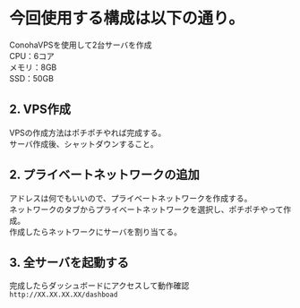 # 今回使用する構成は以下の通り。
ConohaVPSを使用して2台サーバを作成  
CPU：6コア  
メモリ：8GB  
SSD：50GB  

## 2. VPS作成  
VPSの作成方法はポチポチやれば完成する。  
サーバ作成後、シャットダウンすること。  

## 2. プライベートネットワークの追加  
アドレスは何でもいいので、プライベートネットワークを作成する。  
ネットワークのタブからプライベートネットワークを選択し、ポチポチやって作成。  
作成したらネットワークにサーバを割り当てる。  

## 3. 全サーバを起動する  


完成したらダッシュボードにアクセスして動作確認  
`http://XX.XX.XX.XX/dashboad`
